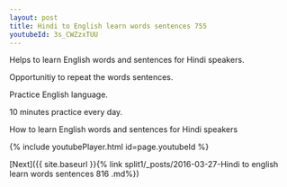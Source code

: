 ```yaml
---
layout: post
title: Hindi to English learn words sentences 755 
youtubeId: 3s_CWZzxTUU
---
```

 
 
Helps to learn English words and sentences for Hindi speakers.

Opportunitiy to repeat the words sentences. 

Practice English language. 
 
10 minutes practice every day. 
 
How to learn English words and sentences for Hindi speakers 
 
{% include youtubePlayer.html id=page.youtubeId %}
 
 
[Next]({{ site.baseurl }}{% link  split1/_posts/2016-03-27-Hindi to english learn words sentences 816 .md%})
 
